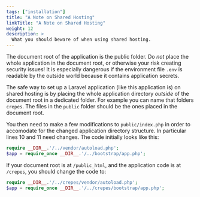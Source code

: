 ```yaml
---
tags: ["installation"]
title: "A Note on Shared Hosting"
linkTitle: "A Note on Shared Hosting"
weight: 12
description: >
  What you should beware of when using shared hosting.
---
```


The document root of the application is the public folder.
Do *not* place the whole application in the document root, or otherwise your risk creating security issues!
It is especially dangerous if the environment file `.env` is readable by the outside world because it contains application secrets.

The safe way to set up a Laravel application (like this application is) on shared hosting is by placing the whole application directory *outside* of the document root in a dedicated folder. For example you can name that folders `crepes`.
The files in the `public` folder should be the ones placed in the document root.

You then need to make a few modifications to `public/index.php` in order to accomodate for the changed application directory structure. In particular lines 10 and 11 need changes. The code initially looks like this:

```php {linenostart=10,linenos=table}
require __DIR__.'/../vendor/autoload.php';
$app = require_once __DIR__.'/../bootstrap/app.php';
```

If your document root is at `/public_html`, and the application code is at `/crepes`, you should change the code to:

```php {linenostart=10,linenos=table}
require __DIR__.'/../crepes/vendor/autoload.php';
$app = require_once __DIR__.'/../crepes/bootstrap/app.php';
```
